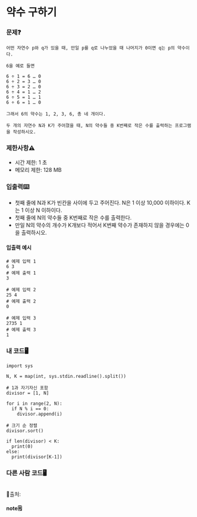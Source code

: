 # 약수 구하기

### 문제❓
```
어떤 자연수 p와 q가 있을 때, 만일 p를 q로 나누었을 때 나머지가 0이면 q는 p의 약수이다. 

6을 예로 들면

6 ÷ 1 = 6 … 0
6 ÷ 2 = 3 … 0
6 ÷ 3 = 2 … 0
6 ÷ 4 = 1 … 2
6 ÷ 5 = 1 … 1
6 ÷ 6 = 1 … 0

그래서 6의 약수는 1, 2, 3, 6, 총 네 개이다.

두 개의 자연수 N과 K가 주어졌을 때, N의 약수들 중 K번째로 작은 수를 출력하는 프로그램을 작성하시오.
```

### 제한사항⚠️
* 시간 제한: 1 초
* 메모리 제한: 128 MB

### 입출력⌨️
* 첫째 줄에 N과 K가 빈칸을 사이에 두고 주어진다. N은 1 이상 10,000 이하이다. K는 1 이상 N 이하이다.
* 첫째 줄에 N의 약수들 중 K번째로 작은 수를 출력한다. 
* 만일 N의 약수의 개수가 K개보다 적어서 K번째 약수가 존재하지 않을 경우에는 0을 출력하시오.

#### 입출력 예시
```
# 예제 입력 1 
6 3
# 예제 출력 1 
3

# 예제 입력 2 
25 4
# 예제 출력 2 
0

# 예제 입력 3 
2735 1
# 예제 출력 3 
1
```

### 내 코드🖥️
```
import sys

N, K = map(int, sys.stdin.readline().split())

# 1과 자기자신 포함
divisor = [1, N]

for i in range(2, N):
  if N % i == 0:
    divisor.append(i)

# 크기 순 정렬
divisor.sort()

if len(divisor) < K:
  print(0)
else:
  print(divisor[K-1])
```


### 다른 사람 코드🖥️
```

```
🔗출처: 

#### note🗒️
> 

